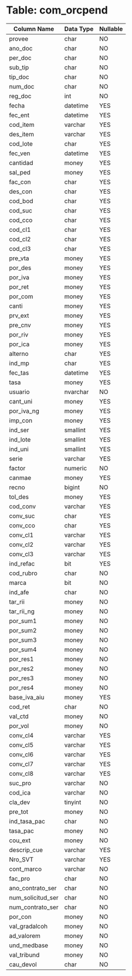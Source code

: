 # Table: com_orcpend

| Column Name | Data Type | Nullable |
|-------------|-----------|----------|
| provee | char | NO |
| ano_doc | char | NO |
| per_doc | char | NO |
| sub_tip | char | NO |
| tip_doc | char | NO |
| num_doc | char | NO |
| reg_doc | int | NO |
| fecha | datetime | YES |
| fec_ent | datetime | YES |
| cod_item | varchar | YES |
| des_item | varchar | YES |
| cod_lote | char | YES |
| fec_ven | datetime | YES |
| cantidad | money | YES |
| sal_ped | money | YES |
| fac_con | char | YES |
| des_con | char | YES |
| cod_bod | char | YES |
| cod_suc | char | YES |
| cod_cco | char | YES |
| cod_cl1 | char | YES |
| cod_cl2 | char | YES |
| cod_cl3 | char | YES |
| pre_vta | money | YES |
| por_des | money | YES |
| por_iva | money | YES |
| por_ret | money | YES |
| por_com | money | YES |
| canti | money | YES |
| prv_ext | money | YES |
| pre_cnv | money | YES |
| por_riv | money | YES |
| por_ica | money | YES |
| alterno | char | YES |
| ind_mp | char | YES |
| fec_tas | datetime | YES |
| tasa | money | YES |
| usuario | nvarchar | NO |
| cant_uni | money | YES |
| por_iva_ng | money | YES |
| imp_con | money | YES |
| ind_ser | smallint | YES |
| ind_lote | smallint | YES |
| ind_uni | smallint | YES |
| serie | varchar | YES |
| factor | numeric | NO |
| canmae | money | YES |
| recno | bigint | NO |
| tol_des | money | YES |
| cod_conv | varchar | YES |
| conv_suc | char | YES |
| conv_cco | char | YES |
| conv_cl1 | varchar | YES |
| conv_cl2 | varchar | YES |
| conv_cl3 | varchar | YES |
| ind_refac | bit | YES |
| cod_rubro | char | NO |
| marca | bit | NO |
| ind_afe | char | NO |
| tar_rii | money | NO |
| tar_rii_ng | money | NO |
| por_sum1 | money | NO |
| por_sum2 | money | NO |
| por_sum3 | money | NO |
| por_sum4 | money | NO |
| por_res1 | money | NO |
| por_res2 | money | NO |
| por_res3 | money | NO |
| por_res4 | money | NO |
| base_iva_aiu | money | YES |
| cod_ret | char | NO |
| val_ctd | money | NO |
| por_vol | money | NO |
| conv_cl4 | varchar | YES |
| conv_cl5 | varchar | YES |
| conv_cl6 | varchar | YES |
| conv_cl7 | varchar | YES |
| conv_cl8 | varchar | YES |
| suc_pro | varchar | NO |
| cod_ica | varchar | NO |
| cla_dev | tinyint | NO |
| pre_tot | money | NO |
| ind_tasa_pac | char | NO |
| tasa_pac | money | NO |
| cou_ext | money | NO |
| descrip_cue | varchar | YES |
| Nro_SVT | varchar | YES |
| cont_marco | varchar | NO |
| fac_pro | char | NO |
| ano_contrato_ser | char | NO |
| num_solicitud_ser | char | NO |
| num_contrato_ser | char | NO |
| por_con | money | NO |
| val_gradalcoh | money | NO |
| ad_valorem | money | NO |
| und_medbase | money | NO |
| val_tribund | money | NO |
| cau_devol | char | NO |
